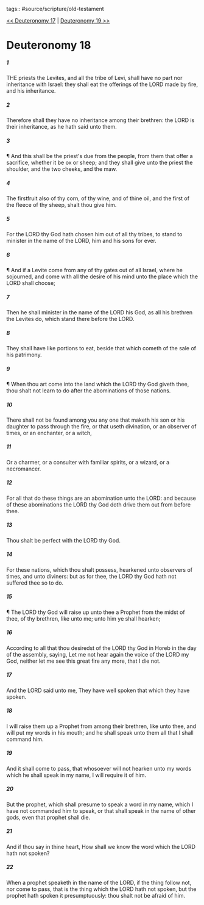 tags:: #source/scripture/old-testament

[<< Deuteronomy 17](source/scripture/old-testament/05_Deuteronomy/Deuteronomy_17.md) | [Deuteronomy 19 >>](source/scripture/old-testament/05_Deuteronomy/Deuteronomy_19.md)

# Deuteronomy 18

##### 1

THE priests the Levites, and all the tribe of Levi, shall have no part nor inheritance with Israel: they shall eat the offerings of the LORD made by fire, and his inheritance.

##### 2

Therefore shall they have no inheritance among their brethren: the LORD is their inheritance, as he hath said unto them.

##### 3

¶ And this shall be the priest's due from the people, from them that offer a sacrifice, whether it be ox or sheep; and they shall give unto the priest the shoulder, and the two cheeks, and the maw.

##### 4

The firstfruit also of thy corn, of thy wine, and of thine oil, and the first of the fleece of thy sheep, shalt thou give him.

##### 5

For the LORD thy God hath chosen him out of all thy tribes, to stand to minister in the name of the LORD, him and his sons for ever.

##### 6

¶ And if a Levite come from any of thy gates out of all Israel, where he sojourned, and come with all the desire of his mind unto the place which the LORD shall choose;

##### 7

Then he shall minister in the name of the LORD his God, as all his brethren the Levites do, which stand there before the LORD.

##### 8

They shall have like portions to eat, beside that which cometh of the sale of his patrimony.

##### 9

¶ When thou art come into the land which the LORD thy God giveth thee, thou shalt not learn to do after the abominations of those nations.

##### 10

There shall not be found among you any one that maketh his son or his daughter to pass through the fire, or that useth divination, or an observer of times, or an enchanter, or a witch,

##### 11

Or a charmer, or a consulter with familiar spirits, or a wizard, or a necromancer.

##### 12

For all that do these things are an abomination unto the LORD: and because of these abominations the LORD thy God doth drive them out from before thee.

##### 13

Thou shalt be perfect with the LORD thy God.

##### 14

For these nations, which thou shalt possess, hearkened unto observers of times, and unto diviners: but as for thee, the LORD thy God hath not suffered thee so to do.

##### 15

¶ The LORD thy God will raise up unto thee a Prophet from the midst of thee, of thy brethren, like unto me; unto him ye shall hearken;

##### 16

According to all that thou desiredst of the LORD thy God in Horeb in the day of the assembly, saying, Let me not hear again the voice of the LORD my God, neither let me see this great fire any more, that I die not.

##### 17

And the LORD said unto me, They have well spoken that which they have spoken.

##### 18

I will raise them up a Prophet from among their brethren, like unto thee, and will put my words in his mouth; and he shall speak unto them all that I shall command him.

##### 19

And it shall come to pass, that whosoever will not hearken unto my words which he shall speak in my name, I will require it of him.

##### 20

But the prophet, which shall presume to speak a word in my name, which I have not commanded him to speak, or that shall speak in the name of other gods, even that prophet shall die.

##### 21

And if thou say in thine heart, How shall we know the word which the LORD hath not spoken?

##### 22

When a prophet speaketh in the name of the LORD, if the thing follow not, nor come to pass, that is the thing which the LORD hath not spoken, but the prophet hath spoken it presumptuously: thou shalt not be afraid of him.
